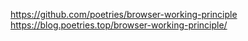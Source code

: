 https://github.com/poetries/browser-working-principle
https://blog.poetries.top/browser-working-principle/